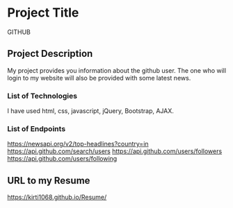 # Project Title

GITHUB

## Project Description

My project provides you information about the github user. The one who will login to my website will also be provided with some latest news.

### List of Technologies

I have used html, css, javascript, jQuery, Bootstrap, AJAX.

### List of Endpoints

https://newsapi.org/v2/top-headlines?country=in
https://api.github.com/search/users
https://api.github.com/users/followers
https://api.github.com/users/following

## URL to my Resume

https://kirti1068.github.io/Resume/